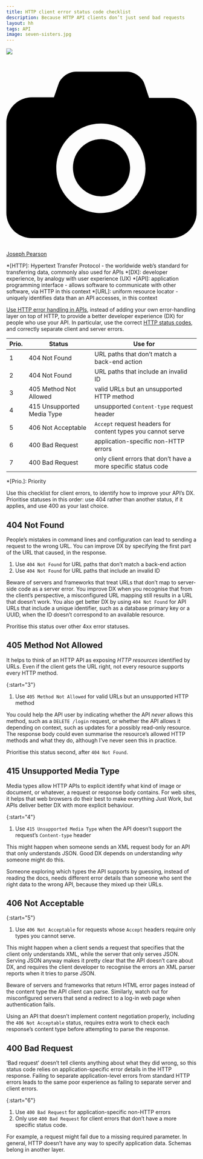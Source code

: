 ```yaml
---
title: HTTP client error status code checklist
description: Because HTTP API clients don’t just send bad requests
layout: hh
tags: API
image: seven-sisters.jpg
---
```


![](seven-sisters.jpg)

<a class="unsplash" href="https://unsplash.com/photos/jxgJUpL-SQg" rel="noopener noreferrer"><span><svg xmlns="http://www.w3.org/2000/svg" viewBox="0 0 32 32"><title>unsplash-logo</title><path d="M20.8 18.1c0 2.7-2.2 4.8-4.8 4.8s-4.8-2.1-4.8-4.8c0-2.7 2.2-4.8 4.8-4.8 2.7.1 4.8 2.2 4.8 4.8zm11.2-7.4v14.9c0 2.3-1.9 4.3-4.3 4.3h-23.4c-2.4 0-4.3-1.9-4.3-4.3v-15c0-2.3 1.9-4.3 4.3-4.3h3.7l.8-2.3c.4-1.1 1.7-2 2.9-2h8.6c1.2 0 2.5.9 2.9 2l.8 2.4h3.7c2.4 0 4.3 1.9 4.3 4.3zm-8.6 7.5c0-4.1-3.3-7.5-7.5-7.5-4.1 0-7.5 3.4-7.5 7.5s3.3 7.5 7.5 7.5c4.2-.1 7.5-3.4 7.5-7.5z"></path></svg></span><span>Joseph Pearson</span></a>

*[HTTP]: Hypertext Transfer Protocol - the worldwide web’s standard for transferring data, commonly also used for APIs
*[DX]: developer experience, by analogy with user experience (UX)
*[API]: application programming interface - allows software to communicate with other software, via HTTP in this context
*[URL]: uniform resource locator - uniquely identifies data than an API accesses, in this context

[Use HTTP error handling in APIs](http-error-handling),
instead of adding your own error-handling layer on top of HTTP,
to provide a better developer experience (DX) for people who use your API.
In particular, use the correct
[HTTP status codes](https://en.wikipedia.org/wiki/List_of_HTTP_status_codes),
and correctly separate client and server errors.

| Prio. | Status | Use for
|-| ------ | ---------
| 1 | 404 Not Found | URL paths that don’t match a back-end action
| 2 | 404 Not Found | URL paths that include an invalid ID
| 3 | 405 Method Not Allowed | valid URLs but an unsupported HTTP method
| 4 | 415 Unsupported Media Type | unsupported `Content-type` request header
| 5 | 406 Not Acceptable | `Accept` request headers for content types you cannot serve
| 6 | 400 Bad Request | application-specific non-HTTP errors
| 7 | 400 Bad Request | only client errors that don’t have a more specific status code

*[Prio.]: Priority

Use this checklist for client errors, to identify how to improve your API’s DX.
Prioritise statuses in this order: use 404 rather than another status, if it applies,
and use 400 as your last choice.

## 404 Not Found

People’s mistakes in command lines and configuration can lead to sending a request to the wrong URL.
You can improve DX by specifying the first part of the URL that caused, in the response.

1. Use `404 Not Found` for URL paths that don’t match a back-end action
2. Use `404 Not Found` for URL paths that include an invalid ID

Beware of servers and frameworks that treat URLs that don’t map to server-side code as a server error.
You improve DX when you recognise that from the client’s perspective, a misconfigured URL mapping still results in a URL that doesn’t work.
You also get better DX by using `404 Not Found` for API URLs that include a unique identifier, such as a database primary key or a UUID, when the ID doesn’t correspond to an available resource.

Proritise this status over other 4xx error statuses.

## 405 Method Not Allowed

It helps to think of an HTTP API as exposing _HTTP resources_ identified by URLs.
Even if the client gets the URL right, not every resource supports every HTTP method.

{:start="3"}
1. Use `405 Method Not Allowed` for valid URLs but an unsupported HTTP method

You could help the API user by indicating whether the API _never_ allows this method, such as a  `DELETE /login` request, or whether the API allows it depending on context, such as updates for a possibly read-only resource.
The response body could even summarise the resource’s allowed HTTP methods and what they do, although I’ve never seen this in practice.

Prioritise this status second, after `404 Not Found`.

## 415 Unsupported Media Type

Media types allow HTTP APIs to explicit identify what kind of image or document, or whatever, a request or response body contains.
For web sites, it helps that web browsers do their best to make everything Just Work, but APIs deliver better DX with more explicit behaviour.

{:start="4"}
1. Use `415 Unsupported Media Type` when the API doesn’t support the request’s `Content-type` header

This might happen when someone sends an XML request body for an API that only understands JSON.
Good DX depends on understanding _why_ someone might do this.

Someone exploring which types the API supports by guessing, instead of reading the docs, needs different error details than someone who sent the right data to the wrong API, because they mixed up their URLs. 

## 406 Not Acceptable

{:start="5"}
1. Use `406 Not Acceptable` for requests whose `Accept` headers require only types you cannot serve.

This might happen when a client sends a request that specifies that the client only understands XML, while the server that only serves JSON.
Serving JSON anyway makes it pretty clear that the API doesn’t care about DX, and requires the client developer to recognise the errors an XML parser reports when it tries to parse JSON.

Beware of servers and frameworks that return HTML error pages instead of the content type the API client can parse. Similarly, watch out for misconfigured servers that send a redirect to a log-in web page when authentication fails.

Using an API that doesn’t implement content negotiation properly, including the `406 Not Acceptable` status, requires extra work to check each response’s content type before attempting to parse the response. 

## 400 Bad Request

‘Bad request’ doesn’t tell clients anything about what they did wrong, so this status code relies on application-specific error details in the HTTP response.
Failing to separate application-level errors from standard HTTP errors leads to the same poor experience as failing to separate server and client errors.

{:start="6"}
1. Use `400 Bad Request` for application-specific non-HTTP errors
2. Only use `400 Bad Request` for client errors that don’t have a more specific status code.

For example, a request might fail due to a missing required parameter.
In general, HTTP doesn’t have any way to specify application data.
Schemas belong in another layer.

